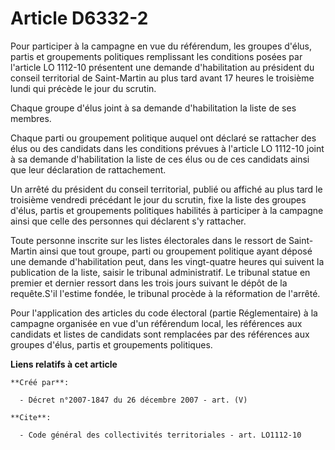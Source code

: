 # Article D6332-2

Pour participer à la campagne en vue du référendum, les groupes d'élus, partis et groupements politiques remplissant les
conditions posées par l'article LO 1112-10 présentent une demande d'habilitation au président du conseil territorial de
Saint-Martin au plus tard avant 17 heures le troisième lundi qui précède le jour du scrutin. 

Chaque groupe d'élus joint à sa demande d'habilitation la liste de ses membres. 

Chaque parti ou groupement politique auquel ont déclaré se rattacher des élus ou des candidats dans les conditions prévues à
l'article LO 1112-10 joint à sa demande d'habilitation la liste de ces élus ou de ces candidats ainsi que leur déclaration de
rattachement. 

Un arrêté du président du conseil territorial, publié ou affiché au plus tard le troisième vendredi précédant le jour du
scrutin, fixe la liste des groupes d'élus, partis et groupements politiques habilités à participer à la campagne ainsi que
celle des personnes qui déclarent s'y rattacher. 

Toute personne inscrite sur les listes électorales dans le ressort de Saint-Martin ainsi que tout groupe, parti ou groupement
politique ayant déposé une demande d'habilitation peut, dans les vingt-quatre heures qui suivent la publication de la liste,
saisir le tribunal administratif. Le tribunal statue en premier et dernier ressort dans les trois jours suivant le dépôt de
la requête.S'il l'estime fondée, le tribunal procède à la réformation de l'arrêté. 

Pour l'application des articles du code électoral (partie Réglementaire) à la campagne organisée en vue d'un référendum
local, les références aux candidats et listes de candidats sont remplacées par des références aux groupes d'élus, partis et
groupements politiques.

**Liens relatifs à cet article**

	**Créé par**:

	  - Décret n°2007-1847 du 26 décembre 2007 - art. (V)

	**Cite**:

	  - Code général des collectivités territoriales - art. LO1112-10
